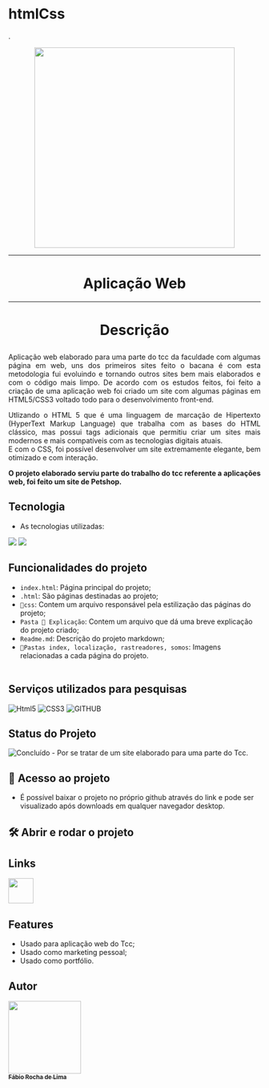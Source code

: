# htmlCss
.
<p align="center"><img src="https://tse3.explicit.bing.net/th?id=OIP.tY1NyQm_SefbFPzfl3v_CQHaFs&pid=Api&P=0"width="400px"/></p>
<hr>
 <h1 align="center">Aplicação Web</h1>
 <hr>

# <p align="center">Descrição</p>
<p align="justify">
Aplicação web elaborado para uma parte do tcc da faculdade com algumas página em web, uns dos primeiros sites feito o bacana é com esta metodologia fui evoluindo e tornando outros sites bem mais elaborados e com o código mais limpo. De acordo com os estudos feitos, foi feito a criação de uma aplicação web foi criado um site com algumas páginas em HTML5/CSS3 voltado todo para o desenvolvimento front-end.<br>
<p align="justify">
Utlizando o HTML 5 que é uma linguagem de marcação de Hipertexto (HyperText Markup Language) que trabalha com as bases do HTML clássico, mas possui tags adicionais que permitiu criar um sites mais modernos e mais compatíveis com as tecnologias digitais atuais.<br>
E com o CSS, foi possível desenvolver um site extremamente elegante, bem otimizado e com interação.
<p align="justify">

<p align="justify">
<b>O projeto elaborado serviu parte do trabalho do tcc referente a aplicações web, foi feito um site de Petshop.</b>
</p>
 
 
## Tecnologia
 
* As tecnologias utilizadas:<br>
<p>
<img src="https://img.icons8.com/external-flaticons-lineal-color-flat-icons/64/000000/external-html-5-mobile-app-development-flaticons-lineal-color-flat-icons.png"/>
<img src="https://img.icons8.com/dusk/64/000000/css3.png"/>
</p>


 ## Funcionalidades do projeto

- `index.html`:  Página principal do projeto;
- `.html`:  São páginas destinadas ao projeto;
- `📁css`: Contem um arquivo responsável pela estilização das páginas do projeto;
- `Pasta 📁 Explicação`:  Contem um arquivo que dá uma breve explicação do projeto criado;
- `Readme.md`:  Descrição do projeto markdown;
- `📁Pastas index, localização, rastreadores, somos`:  Imagens relacionadas a cada página do projeto. <br><br>

## Serviços utilizados para pesquisas
 
 ![Html5](https://img.shields.io/badge/-HTML5-red?logo=HTML5&logoColor=white&style=for-the-badge)
 ![CSS3](https://img.shields.io/badge/-CSS3-02569g?logo=CSS3&logoColor=white&style=for-the-badge)
 ![GITHUB](https://img.shields.io/badge/-github-blue?logo=github&logoColor=white&&style=for-the-badge)
 <br>
## Status do Projeto
<p align="center">

![Concluído](https://img.shields.io/badge/-Concluído-red?logo=&logoColor=white&&style=static) - Por se tratar de um site elaborado para uma parte do Tcc.</p>


 
## 📁 Acesso ao projeto

- É possível baixar o projeto no próprio github através do link e pode ser visualizado após downloads em qualquer navegador desktop.


## 🛠️ Abrir e rodar o projeto
## Links

<p justify-items="center">
 <a href="https://tendadosmilagresbarbershop.000webhostapp.com/">
 <img src="https://cdn.icon-icons.com/icons2/2351/PNG/512/logo_github_icon_143196.png" width="50px"></a>
</P>

## Features
 
  - Usado para aplicação web do Tcc;
  - Usado como marketing pessoal;
  - Usado como portfólio.<br>
 
 
 ## Autor
 
 [<img src="https://avatars.githubusercontent.com/u/63213686?s=400&u=e24b998ffba407947eece8ca64b3c1230047f515&v=4" width="145px"><br><sub align="center" ><b color="white">Fábio Rocha de Lima</b></sub>](https://github.com/fabio-0611) 

